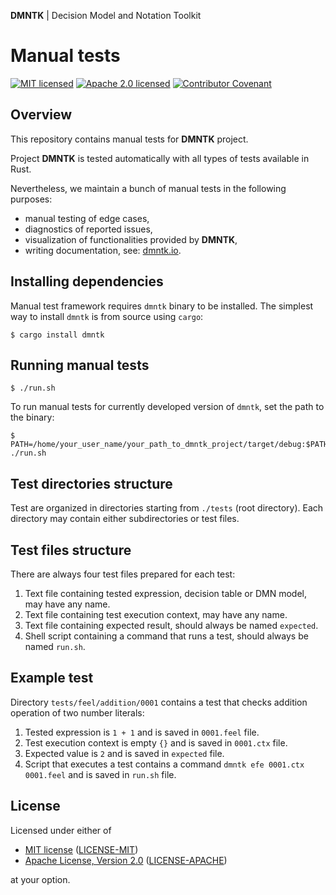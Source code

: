 **DMNTK** | Decision Model and Notation Toolkit

# Manual tests

[![MIT licensed][mit-badge]][mit-url]
[![Apache 2.0 licensed][apache-badge]][apache-url]
[![Contributor Covenant][coc-badge]](CODE_OF_CONDUCT.md)

[mit-badge]: https://img.shields.io/badge/License-MIT-blue.svg
[mit-url]: LICENSE-MIT
[apache-badge]: https://img.shields.io/badge/License-Apache%202.0-blue.svg
[apache-url]: LICENSE-APACHE
[coc-badge]: https://img.shields.io/badge/Contributor%20Covenant-2.1-4baaaa.svg

## Overview

This repository contains manual tests for **DMNTK** project.

Project **DMNTK** is tested automatically with all types of tests available in Rust.

Nevertheless, we maintain a bunch of manual tests in the following purposes:
- manual testing of edge cases,
- diagnostics of reported issues,
- visualization of functionalities provided by **DMNTK**,
- writing documentation, see: [dmntk.io](https://dmntk.io).

## Installing dependencies

Manual test framework requires `dmntk` binary to be installed.
The simplest way to install `dmntk` is from source using `cargo`:

```
$ cargo install dmntk
```

## Running manual tests

```
$ ./run.sh
```

To run manual tests for currently developed version of `dmntk`, set the path to the binary:

```
$ PATH=/home/your_user_name/your_path_to_dmntk_project/target/debug:$PATH ./run.sh
```

## Test directories structure

Test are organized in directories starting from `./tests` (root directory).
Each directory may contain either subdirectories or test files.

## Test files structure

There are always four test files prepared for each test:
1. Text file containing tested expression, decision table or DMN model, may have any name.
2. Text file containing test execution context, may have any name.
3. Text file containing expected result, should always be named `expected`.
4. Shell script containing a command that runs a test, should always be named `run.sh`.

## Example test

Directory `tests/feel/addition/0001` contains a test that checks addition operation of two number literals:
1. Tested expression is `1 + 1` and is saved in `0001.feel` file. 
2. Test execution context is empty `{}` and is saved in `0001.ctx` file.
3. Expected value is `2` and is saved in `expected` file.
4. Script that executes a test contains a command `dmntk efe 0001.ctx 0001.feel` and is saved in `run.sh` file.

## License

Licensed under either of

- [MIT license](https://opensource.org/licenses/MIT) ([LICENSE-MIT](https://github.com/dmntk/dmntk.rs/blob/main/LICENSE-MIT))
- [Apache License, Version 2.0](https://www.apache.org/licenses/LICENSE-2.0) ([LICENSE-APACHE](https://github.com/dmntk/dmntk.rs/blob/main/LICENSE-APACHE))

at your option.
